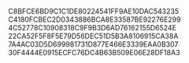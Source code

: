 C8BFCE6BD9C1C1DE80224541FF9AE10DAC543235
C4180FCBEC2D0343886BCA8E33587BE92276E299
4C52778C10908318C9F9B3D6AD76162155D6524E
22CA52F5F8F5E79D56DEC51D5B3A8106915CA38A
7A4AC03D5D699981731D877E466E3339EAA0B307
30F4444E0915ECFC76DC4B63B509E06E28DF18A3
